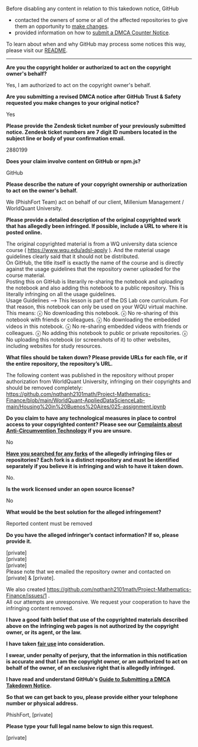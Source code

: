 Before disabling any content in relation to this takedown notice, GitHub
- contacted the owners of some or all of the affected repositories to give them an opportunity to [make changes](https://docs.github.com/en/github/site-policy/dmca-takedown-policy#a-how-does-this-actually-work).
- provided information on how to [submit a DMCA Counter Notice](https://docs.github.com/en/articles/guide-to-submitting-a-dmca-counter-notice).

To learn about when and why GitHub may process some notices this way, please visit our [README](https://github.com/github/dmca/blob/master/README.md#anatomy-of-a-takedown-notice).

---

**Are you the copyright holder or authorized to act on the copyright owner's behalf?**

Yes, I am authorized to act on the copyright owner's behalf.

**Are you submitting a revised DMCA notice after GitHub Trust & Safety requested you make changes to your original notice?**

Yes

**Please provide the Zendesk ticket number of your previously submitted notice. Zendesk ticket numbers are 7 digit ID numbers located in the subject line or body of your confirmation email.**

2880199

**Does your claim involve content on GitHub or npm.js?**

GitHub

**Please describe the nature of your copyright ownership or authorization to act on the owner's behalf.**

We (PhishFort Team) act on behalf of our client, Millenium Management / WorldQuant University.

**Please provide a detailed description of the original copyrighted work that has allegedly been infringed. If possible, include a URL to where it is posted online.**

The original copyrighted material is from a WQ university data science course ( https://www.wqu.edu/adsl-apply ). And the material usage guidelines clearly said that it should not be distributed.  
On GitHub, the title itself is exactly the name of the course and is directly against the usage guidelines that the repository owner uploaded for the course material.   
Posting this on GitHub is literarily re-sharing the notebook and uploading the notebook and also adding this notebook to a public repository. This is literally infringing on all the usage guidelines.  
Usage Guidelines --> This lesson is part of the DS Lab core curriculum. For that reason, this notebook can only be used on your WQU virtual machine. This means: ⓧ No downloading this notebook. ⓧ No re-sharing of this notebook with friends or colleagues. ⓧ No downloading the embedded videos in this notebook. ⓧ No re-sharing embedded videos with friends or colleagues. ⓧ No adding this notebook to public or private repositories. ⓧ No uploading this notebook (or screenshots of it) to other websites, including websites for study resources.

**What files should be taken down? Please provide URLs for each file, or if the entire repository, the repository’s URL.**

The following content was published in the repository without proper authorization from WorldQuant University, infringing on their copyrights and should be removed completely: https://github.com/nqthanh2101math/Project-Mathematics-Finance/blob/main/WorldQuant-AppliedDataScienceLab-main/Housing%20in%20Buenos%20Aires/025-assignment.ipynb

**Do you claim to have any technological measures in place to control access to your copyrighted content? Please see our <a href="https://docs.github.com/articles/guide-to-submitting-a-dmca-takedown-notice#complaints-about-anti-circumvention-technology">Complaints about Anti-Circumvention Technology</a> if you are unsure.**

No

**<a href="https://docs.github.com/articles/dmca-takedown-policy#b-what-about-forks-or-whats-a-fork">Have you searched for any forks</a> of the allegedly infringing files or repositories? Each fork is a distinct repository and must be identified separately if you believe it is infringing and wish to have it taken down.**

No.

**Is the work licensed under an open source license?**

No

**What would be the best solution for the alleged infringement?**

Reported content must be removed

**Do you have the alleged infringer’s contact information? If so, please provide it.**

[private]  
[private]  
[private]  
Please note that we emailed the repository owner and contacted on [private] & [private].

We also created https://github.com/nqthanh2101math/Project-Mathematics-Finance/issues/1 .  
All our attempts are unresponsive. We request your cooperation to have the infringing content removed.

**I have a good faith belief that use of the copyrighted materials described above on the infringing web pages is not authorized by the copyright owner, or its agent, or the law.**

**I have taken <a href="https://www.lumendatabase.org/topics/22">fair use</a> into consideration.**

**I swear, under penalty of perjury, that the information in this notification is accurate and that I am the copyright owner, or am authorized to act on behalf of the owner, of an exclusive right that is allegedly infringed.**

**I have read and understand GitHub's <a href="https://docs.github.com/articles/guide-to-submitting-a-dmca-takedown-notice/">Guide to Submitting a DMCA Takedown Notice</a>.**

**So that we can get back to you, please provide either your telephone number or physical address.**

PhishFort, [private]

**Please type your full legal name below to sign this request.**

[private]
